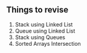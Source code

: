 ## Things to revise

1. Stack using Linked List   
2. Queue using Linked List  
3. Stack using Queues
4. Sorted Arrays Intersection  
